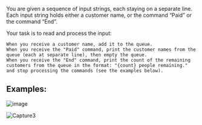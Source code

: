 You are given a sequence of input strings, each staying on a separate line. Each input string holds either a customer name, or the command “Paid” or the command “End”. 

Your task is to read and process the input:

	When you receive a customer name, add it to the queue.
	When you receive the "Paid" command, print the customer names from the queue (each at separate line), then empty the queue.
  	When you receive the "End" command, print the count of the remaining customers from the queue in the format: "{count} people remaining." and stop processing the commands (see the examples below).

## Examples: 

![image](https://user-images.githubusercontent.com/45227327/212258146-8e03b4d9-9a58-4d64-aaed-7e7db4ab39fd.png)

![Capture3](https://user-images.githubusercontent.com/45227327/212258180-ed28feba-7add-4379-ba8a-0c3c26298eeb.PNG)
